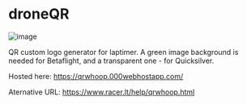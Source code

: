 # droneQR


![image](https://github.com/lmnn/droneQR/assets/5864652/8e412650-d150-4356-999a-666e1128f11d)





QR custom logo generator for laptimer. A green image background is needed for Betaflight, and a transparent one - for Quicksilver.

Hosted here:
https://qrwhoop.000webhostapp.com/

Aternative URL:
https://www.racer.lt/help/qrwhoop.html
